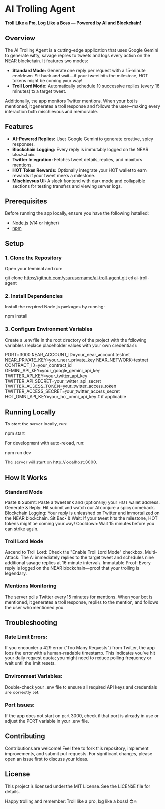 # AI Trolling Agent

**Troll Like a Pro, Log Like a Boss — Powered by AI and Blockchain!**

## Overview

The AI Trolling Agent is a cutting-edge application that uses Google Gemini to generate witty, savage replies to tweets and logs every action on the NEAR blockchain. It features two modes:

- **Standard Mode:** Generate one reply per request with a 15-minute cooldown. Sit back and wait—if your tweet hits the milestone, HOT tokens might be coming your way!
- **Troll Lord Mode:** Automatically schedule 10 successive replies (every 16 minutes) to a target tweet.

Additionally, the app monitors Twitter mentions. When your bot is mentioned, it generates a troll response and follows the user—making every interaction both mischievous and memorable.

## Features

- **AI-Powered Replies:** Uses Google Gemini to generate creative, spicy responses.
- **Blockchain Logging:** Every reply is immutably logged on the NEAR blockchain.
- **Twitter Integration:** Fetches tweet details, replies, and monitors mentions.
- **HOT Token Rewards:** Optionally integrate your HOT wallet to earn rewards if your tweet meets a milestone.
- **Mischievous UI:** A sleek frontend with dark mode and collapsible sections for testing transfers and viewing server logs.

## Prerequisites

Before running the app locally, ensure you have the following installed:

- [Node.js](https://nodejs.org/en/) (v14 or higher)
- [npm](https://www.npmjs.com/)

## Setup

### 1. Clone the Repository

Open your terminal and run:

git clone https://github.com/yourusername/ai-troll-agent.git
cd ai-troll-agent

### 2. Install Dependencies

Install the required Node.js packages by running:

npm install

### 3. Configure Environment Variables

Create a .env file in the root directory of the project with the following variables (replace placeholder values with your own credentials):

PORT=3000
NEAR_ACCOUNT_ID=your_near_account.testnet
NEAR_PRIVATE_KEY=your_near_private_key
NEAR_NETWORK=testnet
CONTRACT_ID=your_contract_id
GEMINI_API_KEY=your_google_gemini_api_key
TWITTER_API_KEY=your_twitter_api_key
TWITTER_API_SECRET=your_twitter_api_secret
TWITTER_ACCESS_TOKEN=your_twitter_access_token
TWITTER_ACCESS_SECRET=your_twitter_access_secret
HOT_OMNI_API_KEY=your_hot_omni_api_key  # if applicable

## Running Locally

To start the server locally, run:

npm start

For development with auto-reload, run:

npm run dev

The server will start on http://localhost:3000.

## How It Works

### Standard Mode
Paste & Submit:
Paste a tweet link and (optionally) your HOT wallet address.
Generate & Reply:
Hit submit and watch our AI conjure a spicy comeback.
Blockchain Logging:
Your reply is unleashed on Twitter and immortalized on the NEAR blockchain.
Sit Back & Wait:
If your tweet hits the milestone, HOT tokens might be coming your way!
Cooldown:
Wait 15 minutes before you can strike again.

### Troll Lord Mode
Ascend to Troll Lord:
Check the "Enable Troll Lord Mode" checkbox.
Multi-Attack:
The AI immediately replies to the target tweet and schedules nine additional savage replies at 16-minute intervals.
Immutable Proof:
Every reply is logged on the NEAR blockchain—proof that your trolling is legendary.

### Mentions Monitoring
The server polls Twitter every 15 minutes for mentions.
When your bot is mentioned, it generates a troll response, replies to the mention, and follows the user who mentioned you.

## Troubleshooting
### Rate Limit Errors:
If you encounter a 429 error ("Too Many Requests") from Twitter, the app logs the error with a human-readable timestamp. This indicates you've hit your daily request quota; you might need to reduce polling frequency or wait until the limit resets.

### Environment Variables:
Double-check your .env file to ensure all required API keys and credentials are correctly set.

### Port Issues:
If the app does not start on port 3000, check if that port is already in use or adjust the PORT variable in your .env file.

## Contributing
Contributions are welcome! Feel free to fork this repository, implement improvements, and submit pull requests. For significant changes, please open an issue first to discuss your ideas.

## License
This project is licensed under the MIT License. See the LICENSE file for details.



Happy trolling and remember: Troll like a pro, log like a boss! 😎🔥

